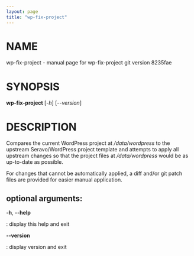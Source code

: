 ```yaml
---
layout: page
title: "wp-fix-project"
---
```



NAME
====

wp-fix-project - manual page for wp-fix-project git version 8235fae

SYNOPSIS
========

**wp-fix-project** \[*-h*\] \[*\--version*\]

DESCRIPTION
===========

Compares the current WordPress project at */data/wordpress* to the
upstream Seravo/WordPress project template and attempts to apply all
upstream changes so that the project files at */data/wordpress* would be
as up-to-date as possible.

For changes that cannot be automatically applied, a diff and/or git
patch files are provided for easier manual application.

optional arguments:
-------------------

**-h**, **\--help**

:   display this help and exit

**\--version**

:   display version and exit
